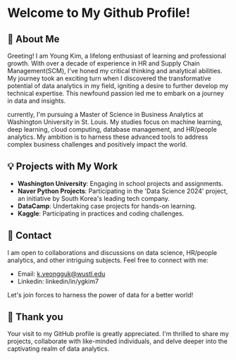 # Welcome to My Github Profile!

## 👋 About Me
Greeting! I am Young Kim, a lifelong enthusiast of learning and professional growth. With over a decade of experience in HR and Supply Chain Management(SCM), I've honed my critical thinking and analytical abilities. My journey took an exciting turn when I discovered the transformative potential of data analytics in my field, igniting a desire to further develop my technical expertise. This newfound passion led me to embark on a journey in data and insights.

currently, I'm pursuing a Master of Science in Business Analytics at Washington University in St. Louis. My studies focus on machine learning, deep learning, cloud computing, database management, and HR/people analytics. My ambition is to harness these advanced tools to address complex business challenges and positively impact the world.

## 💡 Projects with My Work
* **Washington University**: Engaging in school projects and assignments.
* **Naver Python Projects**: Participating in the 'Data Science 2024' project, an initiative by South Korea's leading tech company.
* **DataCamp**: Undertaking case projects for hands-on learning.
* **Kaggle**: Participating in practices and coding challenges. 

## 📱 Contact
I am open to collaborations and discussions on data science, HR/people analytics, and other intriguing subjects. Feel free to connect with me:

* Email: k.yeongguk@wustl.edu
* Linkedin: linkedin/in/ygkim7

Let's join forces to harness the power of data for a better world!

## 🙏 Thank you
Your visit to my GitHub profile is greatly appreciated. I'm thrilled to share my projects, collaborate with like-minded individuals, and delve deeper into the captivating realm of data analytics.
